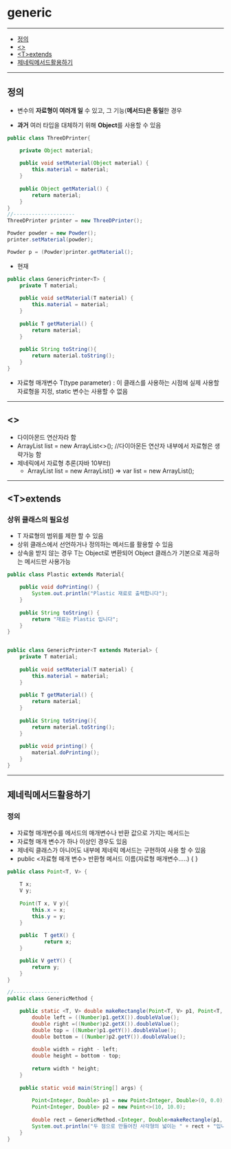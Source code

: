 # generic

---

- [정의](##정의)
- [<>](##<>)
- [\<T\>extends](##\<T\>extends)
- [제네릭메서드활용하기](##제네릭메서드활용하기)

---

## 정의

- 변수의 **자료형이 여러개 일** 수 있고, 그 기능(**메서드)은 동일**한 경우

- **과거** 여러 타입을 대체하기 위해 **Object**를 사용할 수 있음

```java
public class ThreeDPrinter{

	private Object material;
	
	public void setMaterial(Object material) {
		this.material = material;
	}
	
	public Object getMaterial() {
		return material;
	}
}
//--------------------
ThreeDPrinter printer = new ThreeDPrinter();

Powder powder = new Powder();
printer.setMaterial(powder);

Powder p = (Powder)printer.getMaterial();

```

- 현재

```java
public class GenericPrinter<T> {
	private T material;
	
	public void setMaterial(T material) {
		this.material = material;
	}
	
	public T getMaterial() {
		return material;
	}
	
	public String toString(){
		return material.toString();
	}
}

```

- 자료형 매개변수 T(type parameter) : 이 클래스를 사용하는 시점에 실제 사용할 자료형을 지정, static 변수는 사용할 수 없음

---

## <>

- 다이아몬드 연산자라 함
- ArrayList list = new ArrayList<>();  //다이아몬든 연산자 내부에서 자료형은 생략가능 함
- 제네릭에서 자료형 추론(자바 10부터)
  - ArrayList list = new ArrayList()  => var list = new ArrayList();

---

## \<T\>extends

### 상위 클래스의 필요성

- T 자료형의 범위를 제한 할 수 있음
- 상위 클래스에서 선언하거나 정의하는 메서드를 활용할 수 있음
- 상속을 받지 않는 경우 T는 Object로 변환되어 Object 클래스가 기본으로 제공하는 메서드만 사용가능

```java
public class Plastic extends Material{

	public void doPrinting() {
		System.out.println("Plastic 재료로 출력합니다");
	}
	
	public String toString() {
		return "재료는 Plastic 입니다";
	}
}


public class GenericPrinter<T extends Material> {
	private T material;
	
	public void setMaterial(T material) {
		this.material = material;
	}
	
	public T getMaterial() {
		return material;
	}
	
	public String toString(){
		return material.toString();
	}
	
	public void printing() {
		material.doPrinting();
	}
}
```

---

## 제네릭메서드활용하기

### 정의

- 자료형 매개변수를 메서드의 매개변수나 반환 값으로 가지는 메서드는
- 자료형 매개 변수가 하나 이상인 경우도 있음
- 제네릭 클래스가 아니어도 내부에 제네릭 메서드는 구현하여 사용 할 수 있음
- public <자료형 매개 변수> 반환형 메서드 이름(자료형 매개변수.....) { }

```java
public class Point<T, V> {
	
	T x;
	V y;
	
	Point(T x, V y){
		this.x = x;
		this.y = y;
	}
	
	public  T getX() {
			return x;
	}

	public V getY() {
		return y;
    }
}

//---------------
public class GenericMethod {

	public static <T, V> double makeRectangle(Point<T, V> p1, Point<T, V> p2) {
		double left = ((Number)p1.getX()).doubleValue();
		double right =((Number)p2.getX()).doubleValue();
		double top = ((Number)p1.getY()).doubleValue();
		double bottom = ((Number)p2.getY()).doubleValue();
		
		double width = right - left;
		double height = bottom - top;
		
		return width * height;
	}
	
	public static void main(String[] args) {
		
		Point<Integer, Double> p1 = new Point<Integer, Double>(0, 0.0);
		Point<Integer, Double> p2 = new Point<>(10, 10.0);
		
		double rect = GenericMethod.<Integer, Double>makeRectangle(p1, p2);
		System.out.println("두 점으로 만들어진 사각형의 넓이는 " + rect + "입니다.");
	}
}
```

